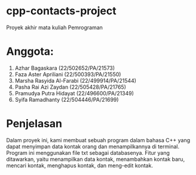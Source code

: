 # cpp-contacts-project
Proyek akhir mata kuliah Pemrograman

# Anggota:
1. Azhar Bagaskara (22/502652/PA/21573)
2. Faza Aster Apriliani (22/500393/PA/21550)
3. Marsha Rasyida Al-Farabi (22/499914/PA/21544)
4. Pasha Rai Azi Zaydan (22/505428/PA/21765)
5. Pramudya Putra Hidayat (22/496600/PA/21349)
6. Syifa Ramadhanty (22/504446/PA/21699)

# Penjelasan
Dalam proyek ini, kami membuat sebuah program dalam bahasa C++ yang dapat menyimpan data kontak orang dan menampilkannya di terminal. 
Program ini menggunakan file txt sebagai databasenya. Fitur yang ditawarkan, yaitu menampilkan data kontak, menambahkan kontak baru, mencari kontak, 
menghapus kontak, dan meng-edit kontak.
